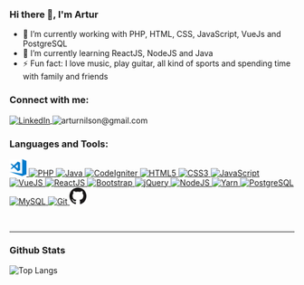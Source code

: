 <h3 align="left">Hi there 👋, I'm Artur</h3>

- 🔭 I’m currently working with PHP, HTML, CSS, JavaScript, VueJs and PostgreSQL
- 🌱 I’m currently learning ReactJS, NodeJS and Java
- ⚡ Fun fact: I love music, play guitar, all kind of sports and spending time with family and friends
 

 ### Connect with me:


<p align="left">
<a href="https://www.linkedin.com/in/artur-nilson-17163a80/" target="blank">
    <img align="center" src="https://cdn.jsdelivr.net/npm/simple-icons@3.0.1/icons/linkedin.svg" alt="LinkedIn" height="20" width="30" />
</a>

<a>
    <img align="center" src="https://user-images.githubusercontent.com/38081852/86829797-39ae9d80-c06b-11ea-9b5e-c9ade9446951.png" alt="arturnilson@gmail.com" height="20" width="30" />
</a>
</p>



 ### Languages and Tools:

<p align="left">

<a href="https://code.visualstudio.com/" target="_blank"> 
    <img src="https://raw.githubusercontent.com/github/explore/80688e429a7d4ef2fca1e82350fe8e3517d3494d/topics/visual-studio-code/visual-studio-code.png" alt="Visual Studio Code" width="30" height="30"/>
</a>

<a href="https://www.php.net" target="_blank"> 
    <img src="https://devicons.github.io/devicon/devicon.git/icons/php/php-original.svg" alt="PHP" width="30" height="30"/> 
</a> 

<a href="https://www.java.com" target="_blank"> 
    <img src="https://devicons.github.io/devicon/devicon.git/icons/java/java-original-wordmark.svg" alt="Java" width="30" height="30"/> 
</a> 

<a href="https://codeigniter.com" target="_blank"> 
    <img src="https://cdn.worldvectorlogo.com/logos/codeigniter.svg" alt="CodeIgniter" width="30" height="30"/> 
</a> 

<a href="https://www.w3.org/html/" target="_blank"> 
    <img src="https://devicons.github.io/devicon/devicon.git/icons/html5/html5-original-wordmark.svg" alt="HTML5" width="30" height="30"/> 
</a> 

<a href="https://www.w3schools.com/css/" target="_blank"> 
    <img src="https://devicons.github.io/devicon/devicon.git/icons/css3/css3-original-wordmark.svg" alt="CSS3" width="30" height="30"/> 
</a> 

<a href="https://developer.mozilla.org/en-US/docs/Web/JavaScript" target="_blank"> 
    <img src="https://devicons.github.io/devicon/devicon.git/icons/javascript/javascript-original.svg" alt="JavaScript" width="30" height="30"/> 
</a> 

<a href="https://vuejs.org/" target="_blank"> 
    <img src="https://devicons.github.io/devicon/devicon.git/icons/vuejs/vuejs-original-wordmark.svg" alt="VueJS" width="30" height="30"/> 
</a> 

<a href="https://reactjs.org/" target="_blank"> 
    <img src="https://devicons.github.io/devicon/devicon.git/icons/react/react-original-wordmark.svg" alt="ReactJS" width="30" height="30"/> 
</a> 

<a href="https://getbootstrap.com" target="_blank"> 
    <img src="https://devicons.github.io/devicon/devicon.git/icons/bootstrap/bootstrap-plain.svg" alt="Bootstrap" width="30" height="30"/>
</a>

<a href="https://jquery.com/" target="_blank"> 
    <img src="https://github.com/tomchen/stack-icons/raw/master/logos/jquery-icon.svg" alt="jQuery" width="30" height="30"/>
</a>

<a href="https://nodejs.org" target="_blank"> 
    <img src="https://devicons.github.io/devicon/devicon.git/icons/nodejs/nodejs-original-wordmark.svg" alt="NodeJS" width="30" height="30"/> 
</a> 

<a href="https://yarnpkg.com/" target="_blank"> 
    <img src="https://github.com/tomchen/stack-icons/raw/master/logos/yarn.svg" alt="Yarn" width="30" height="30"/> 
</a> 

<a href="https://www.postgresql.org" target="_blank"> 
    <img src="https://devicons.github.io/devicon/devicon.git/icons/postgresql/postgresql-original-wordmark.svg" alt="PostgreSQL" width="30" height="30"/> 
</a> 

<a href="https://www.mysql.com/" target="_blank"> 
    <img src="https://devicons.github.io/devicon/devicon.git/icons/mysql/mysql-original-wordmark.svg" alt="MySQL" width="30" height="30"/> 
</a> 

<a href="https://git-scm.com/" target="_blank"> 
    <img src="https://www.vectorlogo.zone/logos/git-scm/git-scm-icon.svg" alt="Git" width="30" height="30"/> 
</a> 

<a href="https://github.com/" target="_blank"> 
    <img src="https://raw.githubusercontent.com/github/explore/78df643247d429f6cc873026c0622819ad797942/topics/github/github.png" alt="GitHub" width="30" height="30"/> 
</a> 

</p>

<br />

---

### Github Stats

![Top Langs](https://github-readme-stats.vercel.app/api/top-langs/?username=arturnilson)
